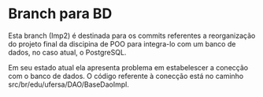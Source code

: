 # Branch para BD
Esta branch (Imp2) é destinada para os commits referentes a reorganização do projeto final da discipina de POO para integra-lo com um banco de dados, no caso atual, o PostgreSQL.

Em seu estado atual ela apresenta problema em estabelescer a conecção com o banco de dados. O código referente à conecção está no caminho src/br/edu/ufersa/DAO/BaseDaoImpl.
